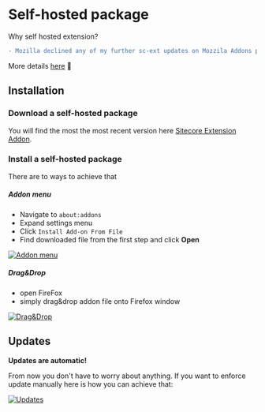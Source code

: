 # Self-hosted package
Why self hosted extension?


```diff
- Mozilla declined any of my further sc-ext updates on Mozzila Addons portal -
```

More details [here](https://alan-null.github.io/2017/09/sitecore-extensions-ff) 🦊

## Installation

### Download a self-hosted package
You will find the most the most recent version here [Sitecore Extension Addon](https://github.com/alan-null/sc_ext.firefox/raw/master/xpi/sitecore_extensions-3.2.0-an%2Bfx.xpi).

### Install a self-hosted package

There are to ways to achieve that

##### Addon menu
* Navigate to `about:addons`
* Expand settings menu
* Click `Install Add-on From File`
* Find downloaded file from the first step and click **Open**

[![Addon menu](https://alan-null.github.io/images/posts/sc-ext-ff/install1.gif)][ref1]


##### Drag&Drop
* open FireFox
* simply drag&drop addon file onto Firefox window

[![Drag&Drop](https://alan-null.github.io/images/posts/sc-ext-ff/install2.gif)][ref2]


## Updates

**Updates are automatic!**

From now you don't have to worry about anything. If you want to enforce update manually here is how you can achieve that:

[![Updates](https://alan-null.github.io/images/posts/sc-ext-ff/update.gif)][ref3]


[ref1]: https://alan-null.github.io/images/posts/sc-ext-ff/install1.gif
[ref2]: https://alan-null.github.io/images/posts/sc-ext-ff/install2.gif
[ref3]: https://alan-null.github.io/images/posts/sc-ext-ff/update.gif
